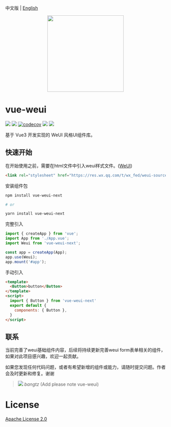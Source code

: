 中文版 | [English](./README.md)

<div align=center>
<img src=https://raw.githubusercontent.com/bangtz/vue-weui/main/vue-weui.png height=240px />
</div>

# vue-weui

[![](https://shields.io/github/package-json/v/bangtz/vue-weui/master/packages/vue-weui)](https://github.com/bangtz/vue-weui/tree/master/packages/vue-weui)
[![](https://pkg-size.dev/badge/bundle/68018)](https://pkg-size.dev/vue-weui-next)
[![codecov](https://codecov.io/gh/bangtz/vue-weui/graph/badge.svg?token=6TNVSF7OYT)](https://codecov.io/gh/bangtz/vue-weui)
[![](https://img.shields.io/badge/language-vue-orange.svg)](https://vuejs.org/)
![](https://img.shields.io/npm/l/vue-weui-next.svg)

基于 Vue3 开发实现的 WeUI 风格UI组件库。

## 快速开始

在开始使用之前，需要在html文件中引入weui样式文件。([WeUI](https://github.com/Tencent/weui))

```html
<link rel="stylesheet" href="https://res.wx.qq.com/t/wx_fed/weui-source/res/2.6.16/weui.min.css"/>
```

安装组件包

```bash
npm install vue-weui-next

# or

yarn install vue-weui-next
```

完整引入

```ts
import { createApp } from 'vue';
import App from './App.vue';
import Weui from 'vue-weui-next';

const app = createApp(App);
app.use(Weui);
app.mount('#app');
```

手动引入

```html
<template>
  <Button>button</Button>
</template>
<script>
  import { Button } from 'vue-weui-next'
  export default {
    components: { Button },
  }
</script>
```

## 联系

当前完善了weui基础组件内容，后续将持续更新完善weui form表单相关的组件，如果对此项目感兴趣，欢迎一起贡献。

如果您发现任何代码问题，或者有希望新增的组件或能力，请随时提交问题。作者会及时更新和修复。谢谢

> ![](https://open.weixin.qq.com/zh_CN/htmledition/res/assets/res-design-download/icon16_wx_logo.png) *bangtz* (Add please note vue-weui)

# License

[Apache License 2.0](LICENSE)
